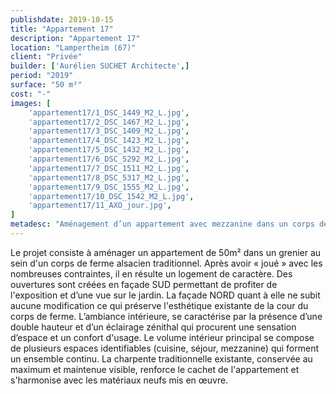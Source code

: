 ```yaml
---
publishdate: 2019-10-15
title: "Appartement 17"
description: "Appartement 17"
location: "Lampertheim (67)"
client: "Privée"
builder: ['Aurélien SUCHET Architecte',]
period: "2019"
surface: "50 m²"
cost: "-"
images: [
    'appartement17/1_DSC_1449_M2_L.jpg',
    'appartement17/2_DSC_1467_M2_L.jpg',
    'appartement17/3_DSC_1409_M2_L.jpg',
    'appartement17/4_DSC_1423_M2_L.jpg',
    'appartement17/5_DSC_1432_M2_L.jpg',
    'appartement17/6_DSC_5292_M2_L.jpg',
    'appartement17/7_DSC_1511_M2_L.jpg',
    'appartement17/8_DSC_5317_M2_L.jpg',
    'appartement17/9_DSC_1555_M2_L.jpg',
    'appartement17/10_DSC_1542_M2_L.jpg',
    'appartement17/11_AXO_jour.jpg',
]
metadesc: "Aménagement d’un appartement avec mezzanine dans un corps de ferme alsacien situé au cœur de Lampertheim, mission conception et maitrise d’œuvre."
---
```

Le projet consiste à aménager un appartement de 50m² dans un grenier au sein d'un corps de ferme alsacien traditionnel. Après avoir « joué » avec les nombreuses contraintes, il en résulte un logement de caractère. Des ouvertures sont créées en façade SUD permettant de profiter de l'exposition et d’une vue sur le jardin. La façade NORD quant à elle ne subit aucune modification ce qui préserve l'esthétique existante de la cour du corps de ferme. L’ambiance intérieure, se caractérise par la présence d’une double hauteur et d’un éclairage zénithal qui procurent une sensation d’espace et un confort d'usage. Le volume intérieur principal se compose de plusieurs espaces identifiables (cuisine, séjour, mezzanine) qui forment un ensemble continu. La charpente traditionnelle existante, conservée au maximum et maintenue visible, renforce le cachet de l'appartement et s'harmonise avec les matériaux neufs mis en œuvre.